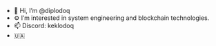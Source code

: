 - 👋 Hi, I’m @diplodoq
- ⚙️ I’m interested in  system engineering and blockchain technologies.
- 📫 Discord: keklodoq
- 🇺🇦
